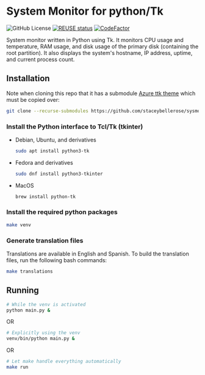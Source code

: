 # System Monitor for python/Tk

<!--
SPDX-FileCopyrightText: © 2024 2024 Stacey Adams <stacey.belle.rose@gmail.com>

SPDX-License-Identifier: MIT
-->

![GitHub License](https://img.shields.io/github/license/staceybellerose/sysmon-pytk)
[![REUSE status](https://api.reuse.software/badge/github.com/staceybellerose/sysmon-pytk)](https://api.reuse.software/info/github.com/staceybellerose/sysmon-pytk)
[![CodeFactor](https://www.codefactor.io/repository/github/staceybellerose/sysmon-pytk/badge)](https://www.codefactor.io/repository/github/staceybellerose/sysmon-pytk)

System monitor written in Python using Tk. It monitors CPU usage and
temperature, RAM usage, and disk usage of the primary disk (containing the
root partition). It also displays the system's hostname, IP address, uptime,
and current process count.

## Installation

Note when cloning this repo that it has a submodule
[Azure ttk theme](https://github.com/rdbende/Azure-ttk-theme)
which must be copied over:

```bash
git clone --recurse-submodules https://github.com/staceybellerose/sysmon-pytk.git
```

### Install the Python interface to Tcl/Tk (tkinter)

* Debian, Ubuntu, and derivatives

    ```bash
    sudo apt install python3-tk
    ```

* Fedora and derivatives

    ```bash
    sudo dnf install python3-tkinter
    ```

* MacOS

    ```bash
    brew install python-tk
    ```

### Install the required python packages

```bash
make venv
```

### Generate translation files

Translations are available in English and Spanish. To build the translation
files, run the following bash commands:

```bash
make translations
```

## Running

```bash
# While the venv is activated
python main.py &
```

OR

```bash
# Explicitly using the venv
venv/bin/python main.py &
```

OR

```bash
# Let make handle everything automatically
make run
```
